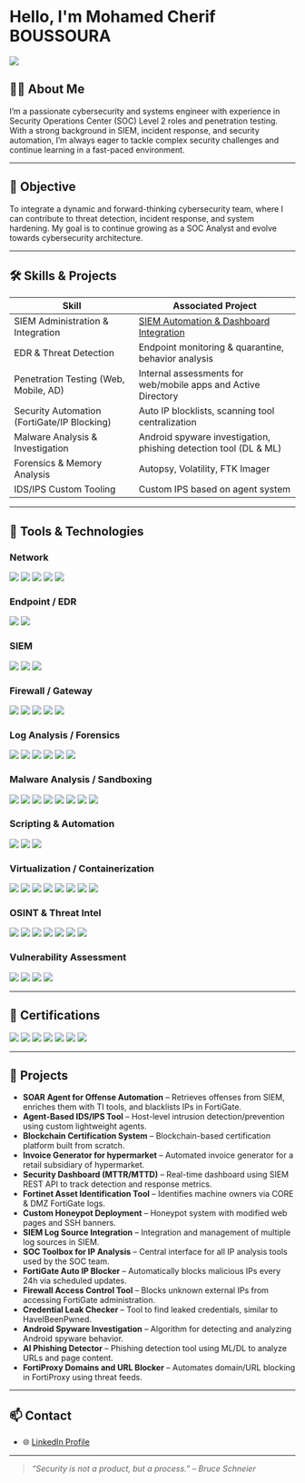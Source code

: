 # Hello, I'm Mohamed Cherif BOUSSOURA

<a href="https://www.linkedin.com/in/mohamed-cherif-b-a77211181/">
  <img src="https://img.shields.io/badge/-LinkedIn-0072b1?&style=for-the-badge&logo=linkedin&logoColor=white" />
</a>

## 👨‍💻 About Me

I’m a passionate cybersecurity and systems engineer with experience in Security Operations Center (SOC) Level 2 roles and penetration testing. With a strong background in SIEM, incident response, and security automation, I’m always eager to tackle complex security challenges and continue learning in a fast-paced environment.

---

## 🎯 Objective

To integrate a dynamic and forward-thinking cybersecurity team, where I can contribute to threat detection, incident response, and system hardening. My goal is to continue growing as a SOC Analyst and evolve towards cybersecurity architecture.

---

## 🛠️ Skills & Projects

| Skill                                        | Associated Project                                                                 |
|---------------------------------------------|-------------------------------------------------------------------------------------|
| SIEM Administration & Integration           | [SIEM Automation & Dashboard Integration](#projects)                             |
| EDR & Threat Detection                      | Endpoint monitoring & quarantine, behavior analysis                                |
| Penetration Testing (Web, Mobile, AD)       | Internal assessments for web/mobile apps and Active Directory                      |
| Security Automation (FortiGate/IP Blocking) | Auto IP blocklists, scanning tool centralization                                   |
| Malware Analysis & Investigation            | Android spyware investigation, phishing detection tool (DL & ML)                   |
| Forensics & Memory Analysis                 | Autopsy, Volatility, FTK Imager                                                    |
| IDS/IPS Custom Tooling                      | Custom IPS based on agent system                                                   |

---

## 🧰 Tools & Technologies

### Network
<div>
  <img src="https://img.shields.io/badge/-Wireshark-1679A7?&style=for-the-badge&logo=Wireshark&logoColor=white" />
  <img src="https://img.shields.io/badge/-Suricata-EF3B2D?&style=for-the-badge&logo=Suricata&logoColor=white" />
  <img src="https://img.shields.io/badge/-SolarWinds-FF9C00?&style=for-the-badge&logo=SolarWinds&logoColor=white" />
  <img src="https://img.shields.io/badge/-NetFlow-444444?&style=for-the-badge" />
  <img src="https://img.shields.io/badge/-TCPdump-888888?&style=for-the-badge" />
</div>

### Endpoint / EDR
<div>
  <img src="https://img.shields.io/badge/-Kaspersky_EDR-008000?&style=for-the-badge&logo=Kaspersky&logoColor=white" />
  <img src="https://img.shields.io/badge/-Velociraptor-4B275F?&style=for-the-badge&logo=Velociraptor&logoColor=white" />
</div>

### SIEM
<div>
  <img src="https://img.shields.io/badge/-QRadar-003366?&style=for-the-badge&logo=IBM&logoColor=white" />
  <img src="https://img.shields.io/badge/-Splunk-000000?&style=for-the-badge&logo=Splunk&logoColor=white" />
  <img src="https://img.shields.io/badge/-Wazuh-026873?&style=for-the-badge&logoColor=white" />
</div>

### Firewall / Gateway
<div>
  <img src="https://img.shields.io/badge/-FortiGate-EE3C3C?&style=for-the-badge&logo=Fortinet&logoColor=white" />
  <img src="https://img.shields.io/badge/-FortiWeb-990000?&style=for-the-badge&logo=Fortinet&logoColor=white" />
  <img src="https://img.shields.io/badge/-FortiMail-FF6600?&style=for-the-badge&logo=Fortinet&logoColor=white" />
  <img src="https://img.shields.io/badge/-Forcepoint_SMC-009688?&style=for-the-badge" />
  <img src="https://img.shields.io/badge/-Snort-FF3366?&style=for-the-badge" />
</div>

### Log Analysis / Forensics
<div>
  <img src="https://img.shields.io/badge/-Autopsy-000000?&style=for-the-badge" />
  <img src="https://img.shields.io/badge/-FTK_Imager-444444?&style=for-the-badge" />
  <img src="https://img.shields.io/badge/-Volatility-003366?&style=for-the-badge" />
  <img src="https://img.shields.io/badge/-Redline-B22222?&style=for-the-badge" />
  <img src="https://img.shields.io/badge/-dd-555555?&style=for-the-badge" />
  <img src="https://img.shields.io/badge/-EnCase-333399?&style=for-the-badge" />
</div>

### Malware Analysis / Sandboxing
<div>
  <img src="https://img.shields.io/badge/-Cuckoo_Sandbox-4B0082?&style=for-the-badge" />
  <img src="https://img.shields.io/badge/-CapeV2-696969?&style=for-the-badge" />
  <img src="https://img.shields.io/badge/-AnyRun-0A0A0A?&style=for-the-badge" />
  <img src="https://img.shields.io/badge/-Sandboxie-CC9900?&style=for-the-badge" />
  <img src="https://img.shields.io/badge/-Windows_Sandbox-0078D7?&style=for-the-badge&logo=windows&logoColor=white" />
  <img src="https://img.shields.io/badge/-Ghidra-FF0000?&style=for-the-badge" />
  <img src="https://img.shields.io/badge/-IDA_Pro-000000?&style=for-the-badge" />
  <img src="https://img.shields.io/badge/-VirusTotal-4285F4?&style=for-the-badge" />
</div>

### Scripting & Automation
<div>
  <img src="https://img.shields.io/badge/-Python-3776AB?&style=for-the-badge&logo=python&logoColor=white" />
  <img src="https://img.shields.io/badge/-Bash-4EAA25?&style=for-the-badge&logo=gnubash&logoColor=white" />
  <img src="https://img.shields.io/badge/-PowerShell-012456?&style=for-the-badge&logo=powershell&logoColor=white" />
</div>

### Virtualization / Containerization
<div>
  <img src="https://img.shields.io/badge/-VirtualBox-183A61?&style=for-the-badge&logo=virtualbox&logoColor=white" />
  <img src="https://img.shields.io/badge/-VMware_Workstation-607078?&style=for-the-badge&logo=VMware&logoColor=white" />
  <img src="https://img.shields.io/badge/-VMware_ESXi-003366?&style=for-the-badge&logo=VMware&logoColor=white" />
  <img src="https://img.shields.io/badge/-Proxmox-EE6600?&style=for-the-badge&logo=Proxmox&logoColor=white" />
  <img src="https://img.shields.io/badge/-KVM-800000?&style=for-the-badge&logo=linux&logoColor=white" />
  <img src="https://img.shields.io/badge/-Hyper--V-0078D7?&style=for-the-badge&logo=windows&logoColor=white" />
  <img src="https://img.shields.io/badge/-Docker-2496ED?&style=for-the-badge&logo=docker&logoColor=white" />
  <img src="https://img.shields.io/badge/-Kubernetes-326CE5?&style=for-the-badge&logo=kubernetes&logoColor=white" />
</div>


### OSINT & Threat Intel
<div>
  <img src="https://img.shields.io/badge/-Maltego-000000?&style=for-the-badge" />
  <img src="https://img.shields.io/badge/-Shodan-FF3C00?&style=for-the-badge" />
  <img src="https://img.shields.io/badge/-theHarvester-666666?&style=for-the-badge" />
  <img src="https://img.shields.io/badge/-AlienVault_OTX-00CC99?&style=for-the-badge" />
  <img src="https://img.shields.io/badge/-AbuseIPDB-CC0000?&style=for-the-badge" />
  <img src="https://img.shields.io/badge/-Cisco_Talos-1D4F91?&style=for-the-badge" />
  <img src="https://img.shields.io/badge/-IBM_XForce-052FAD?&style=for-the-badge" />
</div>

### Vulnerability Assessment
<div>
  <img src="https://img.shields.io/badge/-Nessus-1A1A1A?&style=for-the-badge" />
  <img src="https://img.shields.io/badge/-OpenVAS-006400?&style=for-the-badge" />
  <img src="https://img.shields.io/badge/-HCL_AppScan-003366?&style=for-the-badge" />
  <img src="https://img.shields.io/badge/-Nexpose-002244?&style=for-the-badge" />
</div>

---

## 📜 Certifications

<div>
  <img src="https://img.shields.io/badge/-IBM_QRadar_Foundation-1A1A1A?&style=for-the-badge&logo=IBM&logoColor=white" />
  <img src="https://img.shields.io/badge/-LetsDefend_SOC_Path-007ACC?&style=for-the-badge&logoColor=white" />
  <img src="https://img.shields.io/badge/-LetsDefend_Malware_Analysis-00BFFF?&style=for-the-badge&logoColor=white" />
  <img src="https://img.shields.io/badge/-CySA%2B_Training-FF0000?&style=for-the-badge&logo=CompTIA&logoColor=white" />
  <img src="https://img.shields.io/badge/-Fortinet_NSE1_2_3-000080?&style=for-the-badge&logo=Fortinet&logoColor=white" />
  <img src="https://img.shields.io/badge/-CSA_(Certified_SOC_Analyst)-004080?&style=for-the-badge&logo=EC-Council&logoColor=white" />
  <img src="https://img.shields.io/badge/-ECIH_(Incident_Handler)-800000?&style=for-the-badge&logo=EC-Council&logoColor=white" />
</div>


---

## 💼 Projects

- **SOAR Agent for Offense Automation** – Retrieves offenses from SIEM, enriches them with TI tools, and blacklists IPs in FortiGate.
- **Agent-Based IDS/IPS Tool** – Host-level intrusion detection/prevention using custom lightweight agents.
- **Blockchain Certification System** – Blockchain-based certification platform built from scratch.
- **Invoice Generator for hypermarket** – Automated invoice generator for a retail subsidiary of hypermarket.
- **Security Dashboard (MTTR/MTTD)** – Real-time dashboard using SIEM REST API to track detection and response metrics.
- **Fortinet Asset Identification Tool** – Identifies machine owners via CORE & DMZ FortiGate logs.
- **Custom Honeypot Deployment** – Honeypot system with modified web pages and SSH banners.
- **SIEM Log Source Integration** – Integration and management of multiple log sources in SIEM.
- **SOC Toolbox for IP Analysis** – Central interface for all IP analysis tools used by the SOC team.
- **FortiGate Auto IP Blocker** – Automatically blocks malicious IPs every 24h via scheduled updates.
- **Firewall Access Control Tool** – Blocks unknown external IPs from accessing FortiGate administration.
- **Credential Leak Checker** – Tool to find leaked credentials, similar to HaveIBeenPwned.
- **Android Spyware Investigation** – Algorithm for detecting and analyzing Android spyware behavior.
- **AI Phishing Detector** – Phishing detection tool using ML/DL to analyze URLs and page content.
- **FortiProxy Domains and URL Blocker** – Automates domain/URL blocking in FortiProxy using threat feeds.


---

## 📫 Contact

- 🌐 [LinkedIn Profile](https://www.linkedin.com/in/mohamed-cherif-b-a77211181/)  

---

> *“Security is not a product, but a process.” – Bruce Schneier*

